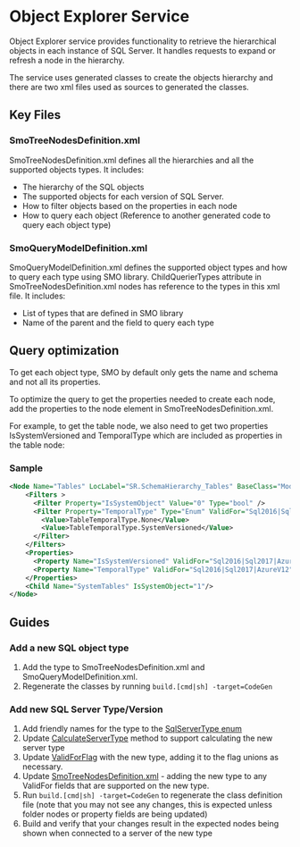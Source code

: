 # Object Explorer Service

Object Explorer  service provides functionality to retrieve the hierarchical objects in each instance of SQL Server. It handles requests to expand or refresh a node in the hierarchy.

The service uses generated classes to create the objects hierarchy and there are two xml files used as sources to generated the classes.

## Key Files

### SmoTreeNodesDefinition.xml

SmoTreeNodesDefinition.xml defines all the hierarchies and all the supported objects types. It includes:

* The hierarchy of the SQL objects
* The supported objects for each version of SQL Server.
* How to filter objects based on the properties in each node
* How to query each object (Reference to another generated code to query each object type)

### SmoQueryModelDefinition.xml

SmoQueryModelDefinition.xml defines the supported object types and how to query each type using SMO library. ChildQuerierTypes attribute in SmoTreeNodesDefinition.xml nodes has reference to the types in this xml file. It includes:

* List of types that are defined in SMO library
* Name of the parent and the field to query each type

## Query optimization
To get each object type, SMO by default only gets the name and schema and not all its properties.

To optimize the query to get the properties needed to create each node, add the properties to the node element in SmoTreeNodesDefinition.xml.

For example, to get the table node, we also need to get two properties IsSystemVersioned and TemporalType which are included as properties in the table node:

### Sample

```xml
<Node Name="Tables" LocLabel="SR.SchemaHierarchy_Tables" BaseClass="ModelBased" Strategy="MultipleElementsOfType" ChildQuerierTypes="SqlTable" TreeNode="TableTreeNode">
    <Filters >
      <Filter Property="IsSystemObject" Value="0" Type="bool" />
      <Filter Property="TemporalType" Type="Enum" ValidFor="Sql2016|Sql2017|AzureV12">
        <Value>TableTemporalType.None</Value>
        <Value>TableTemporalType.SystemVersioned</Value>
      </Filter>
    </Filters>
    <Properties>
      <Property Name="IsSystemVersioned" ValidFor="Sql2016|Sql2017|AzureV12"/>
	  <Property Name="TemporalType" ValidFor="Sql2016|Sql2017|AzureV12"/>
    </Properties>
    <Child Name="SystemTables" IsSystemObject="1"/>
</Node>
```

## Guides
### Add a new SQL object type

1. Add the type to SmoTreeNodesDefinition.xml and SmoQueryModelDefinition.xml.
2. Regenerate the classes by running `build.[cmd|sh] -target=CodeGen`

### Add new SQL Server Type/Version

1. Add friendly names for the type to the [SqlServerType enum](https://github.com/Microsoft/sqltoolsservice/blob/main/src/Microsoft.SqlTools.ServiceLayer/ObjectExplorer/SqlServerType.cs)
2. Update [CalculateServerType](https://github.com/Microsoft/sqltoolsservice/blob/main/src/Microsoft.SqlTools.ServiceLayer/ObjectExplorer/SqlServerType.cs) method to support calculating the new server type
3. Update [ValidForFlag](https://github.com/Microsoft/sqltoolsservice/blob/main/src/Microsoft.SqlTools.ServiceLayer/ObjectExplorer/ValidForFlag.cs) with the new type, adding it to the flag unions as necessary.
4. Update [SmoTreeNodesDefinition.xml](https://github.com/Microsoft/sqltoolsservice/blob/main/src/Microsoft.SqlTools.ServiceLayer/ObjectExplorer/SmoModel/SmoTreeNodesDefinition.xml) - adding the new type to any ValidFor fields that are supported on the new type.
5. Run `build.[cmd|sh] -target=CodeGen` to regenerate the class definition file (note that you may not see any changes, this is expected unless folder nodes or property fields are being updated)
6. Build and verify that your changes result in the expected nodes being shown when connected to a server of the new type







